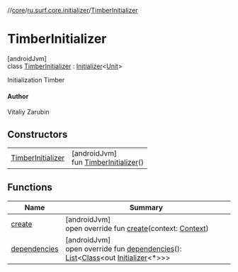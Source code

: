 //[core](../../../index.md)/[ru.surf.core.initializer](../index.md)/[TimberInitializer](index.md)

# TimberInitializer

[androidJvm]\
class [TimberInitializer](index.md) : [Initializer](https://developer.android.com/reference/kotlin/androidx/startup/Initializer.html)&lt;[Unit](https://kotlinlang.org/api/latest/jvm/stdlib/kotlin/-unit/index.html)&gt; 

Initialization Timber

#### Author

Vitaliy Zarubin

## Constructors

| | |
|---|---|
| [TimberInitializer](-timber-initializer.md) | [androidJvm]<br>fun [TimberInitializer](-timber-initializer.md)() |

## Functions

| Name | Summary |
|---|---|
| [create](create.md) | [androidJvm]<br>open override fun [create](create.md)(context: [Context](https://developer.android.com/reference/kotlin/android/content/Context.html)) |
| [dependencies](dependencies.md) | [androidJvm]<br>open override fun [dependencies](dependencies.md)(): [List](https://kotlinlang.org/api/latest/jvm/stdlib/kotlin.collections/-list/index.html)&lt;[Class](https://developer.android.com/reference/kotlin/java/lang/Class.html)&lt;out [Initializer](https://developer.android.com/reference/kotlin/androidx/startup/Initializer.html)&lt;*&gt;&gt;&gt; |
